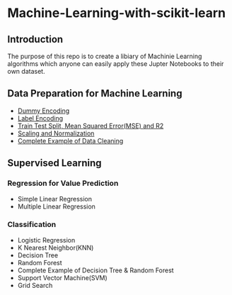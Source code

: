 # Machine-Learning-with-scikit-learn

## Introduction
The purpose of this repo is to create a libiary of Machinie Learning algorithms which anyone can easily apply these Jupter Notebooks to their own dataset.

## Data Preparation for Machine Learning
- [Dummy Encoding](https://github.com/cherngywh/Machine-Learning-with-scikit-learn/blob/master/Data%20Preparation/Dummy%20Encoding.ipynb)
- [Label Encoding](https://github.com/cherngywh/Machine-Learning-with-scikit-learn/blob/master/Data%20Preparation/Label%20Encoding.ipynb)
- [Train Test Split, Mean Squared Error(MSE) and R2](https://github.com/cherngywh/Machine-Learning-with-scikit-learn/blob/master/Data%20Preparation/Train%20Test%20Split%2C%20Mean%20Squared%20Error(MSE)%20and%20R2.ipynb)
- [Scaling and Normalization](https://github.com/cherngywh/Machine-Learning-with-scikit-learn/blob/master/Data%20Preparation/Scaling%20and%20Normalization.ipynb)
- [Complete Example of Data Cleaning](https://github.com/cherngywh/Machine-Learning-with-scikit-learn/blob/master/Data%20Preparation/Complete%20Example%20of%20Data%20Cleaning.ipynb)

## Supervised Learning

### Regression for Value Prediction
- Simple Linear Regression
- Multiple Linear Regression

### Classification
- Logistic Regression
- K Nearest Neighbor(KNN)
- Decision Tree
- Random Forest
- Complete Example of Decision Tree & Random Forest
- Support Vector Machine(SVM)
- Grid Search

